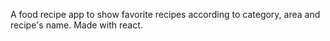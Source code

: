 A food recipe app to show favorite recipes according to category, area and recipe's name.
Made with react.

